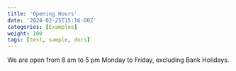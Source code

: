 ```yaml
---
title: 'Opening Hours'
date: '2024-02-25T15:16:00Z'
categories: [Examples]
weight: 100
tags: [test, sample, docs]
---
```


We are open from 8 am to 5 pm Monday to Friday, excluding Bank Holidays.
